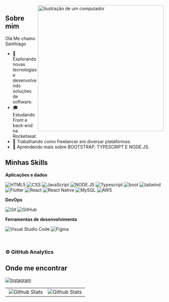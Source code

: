 <img src="https://raw.githubusercontent.com/MicaelliMedeiros/micaellimedeiros/master/image/computer-illustration.png" alt="ilustração de um computador" min-width="400px" max-width="400px" width="400px" align="right">

## Sobre mim

Olá Me chamo Santhiago

- 🤔 Explorando novas tecnologias e desenvolvendo soluções de software.
- 🎓 Estudando Front e back-end na Rocketseat.
- 💼 Trabalhando como freelancer em diversar plataformas.
- 🌱 Aprendendo mais sobre BOOTSTRAP, TYPESCRIPT E NODE.JS.

## Minhas Skills

**Aplicações e dados**

![HTML5](https://img.shields.io/badge/HTML5-E34F26?style=flat&logo=html5&logoColor=white)
![CSS](https://img.shields.io/badge/CSS3-1572B6?style=flat&logo=css3&logoColor=white)
![JavaScript](https://img.shields.io/badge/JavaScript-F7DF1E?style=flat&logo&logo=javascript&logoColor=black)
![NODE.JS](https://img.shields.io/badge/Node.js-43853D?style=flat&logo&logo=node.js&logoColor=white)
![Typescript](https://img.shields.io/badge/TypeScript-007ACC?style=flat&logo&logo=typescript&logoColor=white)
![boot](https://img.shields.io/badge/Bootstrap-563D7C?style=flat&logo&logo=bootstrap&logoColor=white)
![tailwind](https://img.shields.io/badge/Tailwind_CSS-38B2AC?style=flat&logo&logo=tailwind-css&logoColor=white)
![Flutter](https://img.shields.io/badge/-Flutter-333333?style=flat&logo=Flutter)
![React](https://img.shields.io/badge/-React-333333?style=flat&logo=react)
![React Native](https://img.shields.io/badge/-React%20Native-333333?style=flat&logo=react)
![MySQL](https://img.shields.io/badge/-MySQL-333333?style=flat&logo=mysql)
![AWS](https://img.shields.io/badge/Amazon_AWS-232F3E?style=flat&logo&logo=amazon-aws&logoColor=white)

**DevOps**

![Git](https://img.shields.io/badge/-Git-333333?style=flat&logo=git)
![GitHub](https://img.shields.io/badge/GitHub-100000?style=flat&logo=github&logoColor=white)

**Ferramentas de desenvolvimento**

![Visual Studio Code](https://img.shields.io/badge/-Visual%20Studio%20Code-333333?style=flat&logo=visual-studio-code&logoColor=007ACC)
![Figma](https://img.shields.io/badge/-Figma-333333?style=flat&logo=figma&logoColor=007ACC)

<br/>

### ⚙️ GitHub Analytics

<table>
  <tr>
    <td>
      <img
        align="right"
        src="https://github-readme-stats.vercel.app/api?username=santhx1&theme=dark&hide_border=false&include_all_commits=true"
        alt="Github Stats"
      />
    </td>
    <td>
      <img
        align="left"
        src="https://github-readme-stats.vercel.app/api/top-langs/?username=santhx1&theme=dark&hide_border=false&include_all_commits=true&count_private=true&layout=compact"
        alt="Github Stats"
      />
    </td>
   

## Onde me encontrar

<script src="https://platform.linkedin.com/badges/js/profile.js" async defer type="text/javascript"></script>

[![Instagram](https://img.shields.io/badge/Instagram-E4405F?style=flat&logo&logo=instagram&logoColor=white)](https://www.instagram.com/im.santhiago/)
